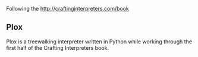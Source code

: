 Following the http://craftinginterpreters.com/book


## Plox

Plox is a treewalking interpreter written in Python while working through the first half of the Crafting Interpreters book. 
